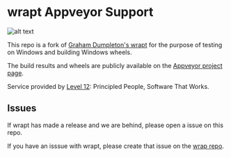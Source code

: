 wrapt Appveyor Support
======================

![alt text][badge]

This repo is a fork of [Graham Dumpleton's wrapt][wrapt] for
the purpose of testing on Windows and building Windows wheels.

The build results and wheels are publicly available on the [Appveyor project page][project].

Service provided by [Level 12][level12]: Principled People, Software That Works.

Issues
------

If wrapt has made a release and we are behind, please open a issue on this repo.

If you have an isssue with wrapt, please create that issue on the [wrap repo][wrapt].

[level12]: https://www.level12.io/
[wrapt]: https://github.com/GrahamDumpleton/wrapt
[badge]: https://ci.appveyor.com/api/projects/status/github/level12/wrapt-appveyor
[project]: https://ci.appveyor.com/project/rsyring16783/wrapt-appveyor

